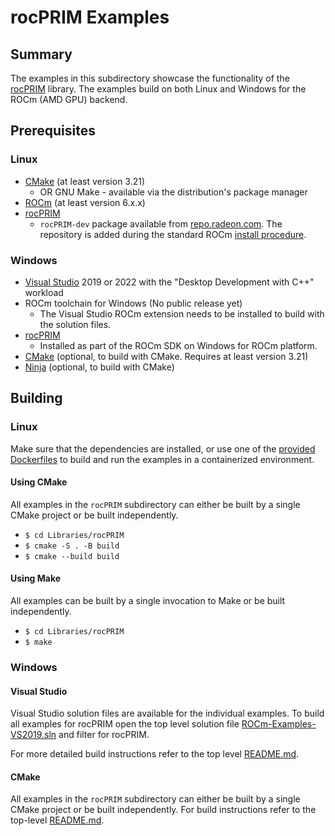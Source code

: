 # rocPRIM Examples

## Summary

The examples in this subdirectory showcase the functionality of the [rocPRIM](https://github.com/ROCmSoftwarePlatform/rocPRIM) library. The examples build on both Linux and Windows for the ROCm (AMD GPU) backend.

## Prerequisites

### Linux

- [CMake](https://cmake.org/download/) (at least version 3.21)
  - OR GNU Make - available via the distribution's package manager
- [ROCm](https://rocm.docs.amd.com/projects/HIP/en/latest/install/install.html) (at least version 6.x.x)
- [rocPRIM](https://github.com/ROCmSoftwarePlatform/rocPRIM)
  - `rocPRIM-dev` package available from [repo.radeon.com](https://repo.radeon.com/rocm/). The repository is added during the standard ROCm [install procedure](https://rocm.docs.amd.com/projects/HIP/en/latest/install/install.html).

### Windows

- [Visual Studio](https://visualstudio.microsoft.com/) 2019 or 2022 with the "Desktop Development with C++" workload
- ROCm toolchain for Windows (No public release yet)
  - The Visual Studio ROCm extension needs to be installed to build with the solution files.
- [rocPRIM](https://github.com/ROCmSoftwarePlatform/rocPRIM)
  - Installed as part of the ROCm SDK on Windows for ROCm platform.
- [CMake](https://cmake.org/download/) (optional, to build with CMake. Requires at least version 3.21)
- [Ninja](https://ninja-build.org/) (optional, to build with CMake)

## Building

### Linux

Make sure that the dependencies are installed, or use one of the [provided Dockerfiles](../../Dockerfiles/) to build and run the examples in a containerized environment.

#### Using CMake

All examples in the `rocPRIM` subdirectory can either be built by a single CMake project or be built independently.

- `$ cd Libraries/rocPRIM`
- `$ cmake -S . -B build`
- `$ cmake --build build`

#### Using Make

All examples can be built by a single invocation to Make or be built independently.

- `$ cd Libraries/rocPRIM`
- `$ make`

### Windows

#### Visual Studio

Visual Studio solution files are available for the individual examples. To build all examples for rocPRIM open the top level solution file [ROCm-Examples-VS2019.sln](../../ROCm-Examples-VS2019.sln) and filter for rocPRIM.

For more detailed build instructions refer to the top level [README.md](../../README.md#visual-studio).

#### CMake

All examples in the `rocPRIM` subdirectory can either be built by a single CMake project or be built independently. For build instructions refer to the top-level [README.md](../../README.md#cmake-2).
